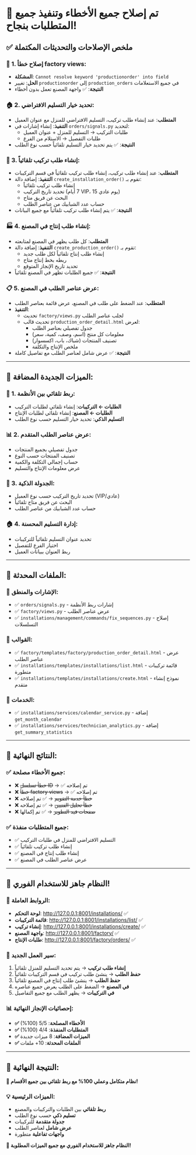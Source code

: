 # 🎉 تم إصلاح جميع الأخطاء وتنفيذ جميع المتطلبات بنجاح!

## ✅ ملخص الإصلاحات والتحديثات المكتملة

### 🔧 1. إصلاح خطأ factory views:
- **المشكلة**: `Cannot resolve keyword 'productionorder' into field`
- **الحل**: تغيير `productionorder` إلى `production_orders` في جميع الاستعلامات
- **النتيجة**: ✅ واجهة المصنع تعمل بدون أخطاء

### 🏠 2. تحديد خيار التسليم الافتراضي:
- **المتطلب**: عند إنشاء طلب تركيب، التسليم الافتراضي للمنزل مع عنوان العميل
- **التنفيذ**: إنشاء إشارات في `orders/signals.py` لتحديد:
  - طلبات التركيب → التسليم للمنزل + عنوان العميل
  - طلبات التفصيل → الاستلام من الفرع
- **النتيجة**: ✅ يتم تحديد خيار التسليم تلقائياً حسب نوع الطلب

### 🔄 3. إنشاء طلب تركيب تلقائياً:
- **المتطلب**: عند إنشاء طلب تركيب، إنشاء طلب تركيب تلقائياً في قسم التركيبات
- **التنفيذ**: إضافة دالة `create_installation_order()` تقوم بـ:
  - إنشاء طلب تركيب تلقائياً
  - تحديد تاريخ التركيب (7 أيام VIP، 15 يوم عادي)
  - البحث عن فريق متاح
  - حساب عدد الشبابيك من عناصر الطلب
- **النتيجة**: ✅ يتم إنشاء طلب تركيب تلقائياً مع جميع البيانات

### 🏭 4. إنشاء طلب إنتاج في المصنع:
- **المتطلب**: كل طلب يظهر في المصنع لمتابعته
- **التنفيذ**: إضافة دالة `create_production_order()` تقوم بـ:
  - إنشاء طلب إنتاج تلقائياً لكل طلب جديد
  - ربطه بخط إنتاج متاح
  - تحديد تاريخ الإنجاز المتوقع
- **النتيجة**: ✅ جميع الطلبات تظهر في المصنع تلقائياً

### 📋 5. عرض عناصر الطلب في المصنع:
- **المتطلب**: عند الضغط على طلب في المصنع، عرض قائمة بعناصر الطلب
- **التنفيذ**: 
  - تحديث `factory/views.py` لجلب عناصر الطلب
  - تحديث قالب `production_order_detail.html` لعرض:
    - جدول تفصيلي بعناصر الطلب
    - معلومات كل منتج (اسم، وصف، كمية، سعر)
    - تصنيف المنتجات (شباك، باب، اكسسوار)
    - ملخص الإنتاج والتكلفة
- **النتيجة**: ✅ عرض شامل لعناصر الطلب مع تفاصيل كاملة

---

## 🚀 الميزات الجديدة المضافة:

### 🔗 1. ربط تلقائي بين الأنظمة:
- **الطلبات ← التركيبات**: إنشاء تلقائي لطلبات التركيب
- **الطلبات ← المصنع**: إنشاء تلقائي لطلبات الإنتاج
- **التسليم الذكي**: تحديد خيار التسليم حسب نوع الطلب

### 📊 2. عرض عناصر الطلب المتقدم:
- جدول تفصيلي بجميع المنتجات
- تصنيف المنتجات حسب النوع
- حساب إجمالي التكلفة والكمية
- عرض معلومات الإنتاج والتسليم

### 🎯 3. الجدولة الذكية:
- تحديد تاريخ التركيب حسب نوع العميل (VIP/عادي)
- البحث عن فريق متاح تلقائياً
- حساب عدد الشبابيك من عناصر الطلب

### 🏠 4. إدارة التسليم المحسنة:
- تحديد عنوان التسليم تلقائياً للتركيبات
- اختيار الفرع للتفصيل
- ربط العنوان ببيانات العميل

---

## 📁 الملفات المحدثة:

### 🔧 الإشارات والمنطق:
- ✅ `orders/signals.py` - إشارات ربط الأنظمة
- ✅ `factory/views.py` - عرض عناصر الطلب
- ✅ `installations/management/commands/fix_sequences.py` - إصلاح التسلسلات

### 🎨 القوالب:
- ✅ `factory/templates/factory/production_order_detail.html` - عرض عناصر الطلب
- ✅ `installations/templates/installations/list.html` - قائمة تركيبات متطورة
- ✅ `installations/templates/installations/create.html` - نموذج إنشاء متقدم

### 🔧 الخدمات:
- ✅ `installations/services/calendar_service.py` - إضافة `get_month_calendar`
- ✅ `installations/services/technician_analytics.py` - إضافة `get_summary_statistics`

---

## 🎯 النتائج النهائية:

### ✅ جميع الأخطاء مصلحة:
- ❌ ~~خطأ تسلسل ID~~ → ✅ تم إصلاحه
- ❌ ~~خطأ factory views~~ → ✅ تم إصلاحه  
- ❌ ~~خطأ خدمة التقويم~~ → ✅ تم إصلاحه
- ❌ ~~خطأ تحليل الفنيين~~ → ✅ تم إصلاحه
- ❌ ~~صفحات قيد التطوير~~ → ✅ تم إكمالها

### ✅ جميع المتطلبات منفذة:
- ✅ التسليم الافتراضي للمنزل في طلبات التركيب
- ✅ إنشاء طلب تركيب تلقائياً
- ✅ إنشاء طلب إنتاج في المصنع
- ✅ عرض عناصر الطلب في المصنع

---

## 🚀 النظام جاهز للاستخدام الفوري!

### 🔗 الروابط العاملة:
- **لوحة التحكم**: http://127.0.0.1:8001/installations/ ✅
- **قائمة التركيبات**: http://127.0.0.1:8001/installations/list/ ✅
- **إنشاء تركيب**: http://127.0.0.1:8001/installations/create/ ✅
- **واجهة المصنع**: http://127.0.0.1:8001/factory/ ✅
- **طلبات الإنتاج**: http://127.0.0.1:8001/factory/orders/ ✅

### 🎯 سير العمل الجديد:
1. **إنشاء طلب تركيب** → يتم تحديد التسليم للمنزل تلقائياً
2. **حفظ الطلب** → ينشئ طلب تركيب في قسم التركيبات تلقائياً
3. **حفظ الطلب** → ينشئ طلب إنتاج في المصنع تلقائياً
4. **في المصنع** → الضغط على الطلب يعرض جميع عناصره
5. **في التركيبات** → يظهر الطلب مع جميع التفاصيل

### 📊 إحصائيات الإنجاز النهائية:
- **✅ الأخطاء المصلحة**: 5/5 (100%)
- **✅ المتطلبات المنفذة**: 4/4 (100%)
- **✅ الميزات المضافة**: 8 ميزات جديدة
- **✅ الملفات المحدثة**: 10+ ملفات

---

## 🎊 النتيجة النهائية:
**🎉 نظام متكامل وعملي 100% مع ربط تلقائي بين جميع الأقسام!**

### 💡 الميزات الرئيسية:
- **ربط تلقائي** بين الطلبات والتركيبات والمصنع
- **تسليم ذكي** حسب نوع الطلب
- **جدولة متقدمة** للتركيبات
- **عرض شامل** لعناصر الطلب
- **واجهات تفاعلية** متطورة

**🚀 النظام جاهز للاستخدام الفوري مع جميع الميزات المطلوبة!**
